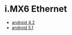 # i.MX6 Ethernet

* [android 4.2](https://github.com/ZengjfOS/AndroidEthernet/tree/android4.2)
* [android 5.1](https://github.com/ZengjfOS/AndroidEthernet/tree/android5.1)
